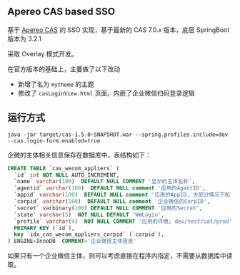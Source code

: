 ## Apereo CAS based SSO

基于 [Apereo CAS](https://apereo.github.io/cas) 的 SSO 实现，基于最新的 CAS 7.0.x 版本，底层 SpringBoot 版本为 3.2.1

采取 Overlay 模式开发。

在官方版本的基础上，主要做了以下改动

- 新增了名为 `mytheme` 的主题
- 修改了 `casLoginView.html` 页面，内嵌了企业微信扫码登录逻辑


## 运行方式

```
java -jar target/cas-1.5.0-SNAPSHOT.war --spring.profiles.include=dev --cas.login-form.enabled=true
```

企微的主体相关信息保存在数据库中，表结构如下：

```sql
CREATE TABLE `cas_wecom_appliers` (
  `id` int NOT NULL AUTO_INCREMENT,
  `name` varchar(100)  DEFAULT NULL COMMENT '显示的主体名称',
  `agentid` varchar(100)  DEFAULT NULL comment '应用的AgentID',
  `appid` varchar(100)  DEFAULT NULL comment '应用的AppID, 大部分情况下和 corpid 相同',
  `corpid` varchar(100)  DEFAULT NULL comment '企业微信的CorpID',
  `secret` varbinary(100) DEFAULT NULL COMMENT '应用的Secret',
  `state` varchar(5)  NOT NULL DEFAULT 'WWLogin',
  `profile` varchar(4)  NOT NULL COMMENT '应用的环境; dev/test/uat/prod',
  PRIMARY KEY (`id`),
  key `idx_cas_wecom_appliers_corpid` (`corpid`),
) ENGINE=InnoDB  COMMENT='企业微信主体信息'
```

如果只有一个企业微信主体，则可以考虑直接在程序内指定，不需要从数据库中读取。
